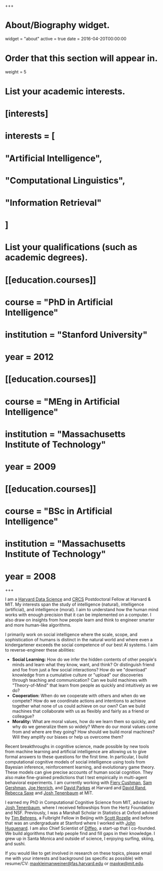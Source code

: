 +++
# About/Biography widget.
widget = "about"
active = true
date = 2016-04-20T00:00:00

# Order that this section will appear in.
weight = 5

# List your academic interests.
# [interests]
#   interests = [
#     "Artificial Intelligence",
#     "Computational Linguistics",
#     "Information Retrieval"
#   ]

# List your qualifications (such as academic degrees).
# [[education.courses]]
#   course = "PhD in Artificial Intelligence"
#   institution = "Stanford University"
#   year = 2012

# [[education.courses]]
#   course = "MEng in Artificial Intelligence"
#   institution = "Massachusetts Institute of Technology"
#   year = 2009

# [[education.courses]]
#   course = "BSc in Artificial Intelligence"
#   institution = "Massachusetts Institute of Technology"
#   year = 2008
 
+++

I am a [Harvard Data Science](https://datascience.harvard.edu/) and [CRCS](https://crcs.seas.harvard.edu/) Postdoctoral Fellow at Harvard & MIT. My interests span the study of intelligence (natural), intelligence (artificial), and intelligence (moral). I aim to understand how the human mind works with enough precision that it can be implemented on a computer. I also draw on insights from how people learn and think to engineer smarter and more human-like algorithms. 

I primarily work on social intelligence where the scale, scope, and sophistication of humans is distinct in the natural world and where even a kindergartener exceeds the social competence of our best AI systems. I aim to reverse-engineer these abilities:

<!-- How do we infer what other people want and feel and how do we learn what they know?  -->
<!-- How do we learn about people such as who is friend or foe and who is good or bad? How do we learn from people what they and learn what they know?  -->
* **Social Learning:** How do we infer the hidden contents of other people's minds and learn what they know, want, and think? Or distinguish friend and foe from just a few social interactions? How do we "download" knowledge from a cumulative culture or "upload" our discoveries through teaching and communication? Can we build machines with "Theory-of-Mind" that learn from people as quickly and intuitively as we do? 
* **Cooperation:** When do we cooperate with others and when do we compete? How do we coordinate actions and intentions to achieve together what none of us could achieve on our own? Can we build machines that collaborate with us as flexibly and fairly as a friend or colleague?
* **Morality:** What are moral values, how do we learn them so quickly, and why do we generalize them so widely? Where do our moral values come from and where are they going? How should we build moral machines? Will they amplify our biases or help us overcome them?

<!-- Should we program them to be moral and fair or have them learn our values like a child?  -->
Recent breakthroughs in cognitive science, made possible by new tools from machine learning and artificial intelligence are allowing us to give formal answers to these questions for the first time. 
In particular, I build computational cognitive models of social intelligence using tools from Bayesian inference, reinforcement learning, and evolutionary game theory. These models can give precise accounts of human social cognition. They also make fine-grained predictions that I test empirically in multi-agent behavioral experiments. I am currently working with [Fiery Cushman](http://cushmanlab.fas.harvard.edu/), [Sam Gershman](http://gershmanlab.webfactional.com/), [Joe Henrich](https://henrich.fas.harvard.edu/), and [David Parkes](https://www.eecs.harvard.edu/~parkes/) at Harvard and [David Rand](http://davidrand-cooperation.com/), [Rebecca Saxe](http://saxelab.mit.edu/) and [Josh Tenenbaum](http://web.mit.edu/cocosci/josh.html) at MIT.


<!-- This mathematically formal approach achieves a dual goal: we can test fine-grained psychological theories of human social cognition with unprecedented fineness and close the gap between our best artificial intelligence and a socially savvy kindergartener.  -->
<!-- I use these tools to focus on the "why" and the "how" of our social intelligence: -->

I earned my PhD in Computational Cognitive Science from MIT, advised by [Josh Tenenbaum](http://web.mit.edu/cocosci/josh.html), where I received fellowships from the Hertz Foundation and NSF. Previously, I was a Marshall Scholar in Statistics at Oxford advised by [Tim Behrens](https://users.fmrib.ox.ac.uk/~behrens/), a Fulbright Fellow in Beijing with [Scott Rozelle](https://reap.fsi.stanford.edu/people/scott_rozelle) and before that was an undergraduate at Stanford where I worked with [John Huguenard](https://huguenard-lab.stanford.edu/wp1/). I am also Chief Scientist of [Diffeo](https://www.diffeo.com), a start-up that I co-founded. We build algorithms that help people find and fill gaps in their knowledge. I grew up in Santa Monica and outside of science, I enjoying surfing, skiing, and sushi. 

If you would like to get involved in research on these topics, please email me with your interests and background (as specific as possible) with resume/CV: <maxkleimanweiner@fas.harvard.edu> or <maxkw@mit.edu>. 

<!-- What are the _evolutionary_ origins (biological or cultural) of our moral and social knowledge and how do these evolved structures enable distinctively human cooperation? How is this knowledge rapidly learned with high fidelity during _development_, accumulating over generations? Finally, how is social and moral knowledge created and flexibly generalized and deployed _in the moment_, across an infinitude of possible situations and people?  -->
<!-- I use this framework to probe cognitive questions across three time-scales: evolutionary, developmental, and in the moment. First, I investigate the evolutionary origins of the cognitive structures that enable cooperation and support social learning. I then describe how these structures are used to learn social and moral knowledge rapidly during development, leading to the accumulation of knowledge over generations. Finally I show how this knowledge is used and generalized in the moment, across an infinitude of possible situations. -->
<!-- This framework is applied to a variety of cognitively challenging social inferences: determining the intentions of others, distinguishing who is friend or foe, and inferring the reputation of others all from just a single observation of behavior. It also answers how these inferences enable fair and reciprocal cooperation, the computation of moral permissibility, and moral learning. This framework predicts and explains human judgment and behavior measured in large-scale multi-person experiments.  -->

